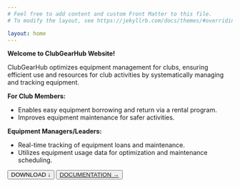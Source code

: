 ```yaml
---
# Feel free to add content and custom Front Matter to this file.
# To modify the layout, see https://jekyllrb.com/docs/themes/#overriding-theme-defaults

layout: home
---
```


**Welcome to ClubGearHub Website!**

ClubGearHub optimizes equipment management for clubs, ensuring efficient use and resources for club activities by systematically managing and tracking equipment.

**For Club Members:**
-  Enables easy equipment borrowing and return via a rental program.
-  Improves equipment maintenance for safer activities.

**Equipment Managers/Leaders:**
-  Real-time tracking of equipment loans and maintenance.
-  Utilizes equipment usage data for optimization and maintenance scheduling.


<a href="./download/ClubGearHub.zip" download><button type="button">DOWNLOAD ↓</button></a>
<button onclick="location.href='https://clubgearhub.readthedocs.io/en/latest'">[DOCUMENTATION →](https://clubgearhub.readthedocs.io/en/latest)</button>
